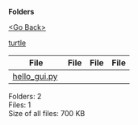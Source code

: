 **Folders**

[&lt;Go Back&gt;](../right.html)

[turtle](turtle/right.html)

<table><thead><tr class="header"><th><strong>File</strong></th><th><strong>File</strong></th><th><strong>File</strong></th><th><strong>File</strong></th></tr></thead><tbody><tr class="odd"><td><a href="hello_gui.py">hello_gui.py</a> </td><td></td><td></td><td></td></tr></tbody></table>

Folders: 2  
Files: 1  
Size of all files: 700 KB
